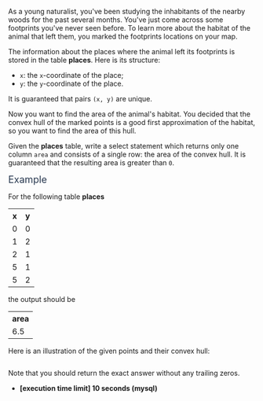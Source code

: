 <p>As a young naturalist, you've been studying the inhabitants of the nearby woods for the past several months. You've just come across some footprints you've never seen before. To learn more about the habitat of the animal that left them, you marked the footprints locations on your map.</p>
<p>The information about the places where the animal left its footprints is stored in the table <strong>places</strong>. Here is its structure:</p>
<ul>
<li><code>x</code>: the <code>x</code>-coordinate of the place;</li>
<li><code>y</code>: the <code>y</code>-coordinate of the place.</li>
</ul>
<p>It is guaranteed that pairs <code>(x, y)</code> are unique.</p>
<p>Now you want to find the area of the animal's habitat. You decided that the convex hull of the marked points is a good first approximation of the habitat, so you want to find the area of this hull.</p>
<p>Given the <strong>places</strong> table, write a select statement which returns only one column <code>area</code> and consists of a single row: the area of the convex hull. It is guaranteed that the resulting area is greater than <code>0</code>.</p>
<p><span class="markdown--header" style="color:#2b3b52;font-size:1.4em">Example</span></p>
<p>For the following table <strong>places</strong></p>
<table>
  <tr>
    <th>x</th>
    <th>y</th>
  </tr>
  <tr>
    <td>0</td>
    <td>0</td>
  </tr>
  <tr>
    <td>1</td>
    <td>2</td>
  </tr>
  <tr>
    <td>2</td>
    <td>1</td>
  </tr>
  <tr>
    <td>5</td>
    <td>1</td>
  </tr>
  <tr>
    <td>5</td>
    <td>2</td>
  </tr>
</table>
<p>the output should be</p>
<table>
<tr>
<th>area</th>
</tr>
<tr>
<td>6.5</td>
</tr>
</table>
<p>Here is an illustration of the given points and their convex hull:</p>
<p><img src="https://codesignal.s3.amazonaws.com/tasks/habitatArea/img/example.png?_tm=1611755858782" alt /></p>
<p>Note that you should return the exact answer without any trailing zeros.</p>
<ul>
<li><strong>[execution time limit] 10 seconds (mysql)</strong></li>
</ul>
